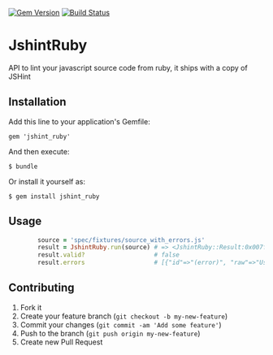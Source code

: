 [![Gem Version](https://badge.fury.io/rb/jshint_ruby.png)](http://badge.fury.io/rb/jshint_ruby)
[![Build Status](https://travis-ci.org/StupidCodeFactory/jshint_ruby.png?branch=master)](https://travis-ci.org/StupidCodeFactory/jshint_ruby)
# JshintRuby

API to lint your javascript source code from ruby, it ships with a copy of JSHint

## Installation

Add this line to your application's Gemfile:

    gem 'jshint_ruby'

And then execute:

    $ bundle

Or install it yourself as:

    $ gem install jshint_ruby

## Usage

```ruby
        source = 'spec/fixtures/source_with_errors.js'
        result = JshintRuby.run(source) # => <JshintRuby::Result:0x007f88f9084cb8 @valid=false, @errors=[{"id"=>"(error)", "raw"=>"Use '{a}' to compare with '{b}'.", "code"=>"W041", "evidence"=>"if (true == 1)", "line"=>3, "character"=>10, "scope"=>"(main)", "a"=>"===", "b"=>"true", "reason"=>"Use '===' to compare with 'true'."}]>
        result.valid?                   # false
        result.errors                   # [{"id"=>"(error)", "raw"=>"Use '{a}' to compare with '{b}'.", "code"=>"W041", "evidence"=>"if (true == 1)", "line"=>3, "character"=>10, "scope"=>"(main)", "a"=>"===", "b"=>"true", "reason"=>"Use '===' to compare with 'true'."}]
```
## Contributing

1. Fork it
2. Create your feature branch (`git checkout -b my-new-feature`)
3. Commit your changes (`git commit -am 'Add some feature'`)
4. Push to the branch (`git push origin my-new-feature`)
5. Create new Pull Request
